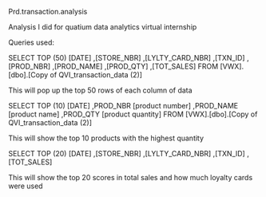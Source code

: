 Prd.transaction.analysis

Analysis I did for quatium data analytics virtual internship

Queries used:

SELECT TOP (50) [DATE]
      ,[STORE_NBR]
      ,[LYLTY_CARD_NBR]
      ,[TXN_ID]
      ,[PROD_NBR]
      ,[PROD_NAME]
      ,[PROD_QTY]
      ,[TOT_SALES]
  FROM [VWX].[dbo].[Copy of QVI_transaction_data (2)]

This will pop up the top 50 rows of each column of data

SELECT TOP (10) [DATE]
      ,PROD_NBR [product number]
      ,PROD_NAME [product name]
      ,PROD_QTY [product quantity]
     FROM [VWX].[dbo].[Copy of QVI_transaction_data (2)]

This will show the top 10 products with the highest quantity

SELECT TOP (20) [DATE]
      ,[STORE_NBR]
      ,[LYLTY_CARD_NBR]
      ,[TXN_ID]
      ,[TOT_SALES]

This will show the top 20 scores in total sales and how much loyalty cards were used


